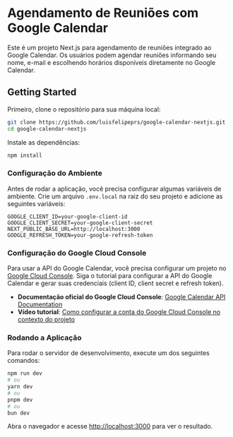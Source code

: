 # Agendamento de Reuniões com Google Calendar

Este é um projeto Next.js para agendamento de reuniões integrado ao Google Calendar. Os usuários podem agendar reuniões informando seu nome, e-mail e escolhendo horários disponíveis diretamente no Google Calendar.

## Getting Started

Primeiro, clone o repositório para sua máquina local:

```bash
git clone https://github.com/luisfelipeprs/google-calendar-nextjs.git
cd google-calendar-nextjs
```

Instale as dependências:

```bash
npm install
```

### Configuração do Ambiente

Antes de rodar a aplicação, você precisa configurar algumas variáveis de ambiente. Crie um arquivo `.env.local` na raiz do seu projeto e adicione as seguintes variáveis:

```env
GOOGLE_CLIENT_ID=your-google-client-id
GOOGLE_CLIENT_SECRET=your-google-client-secret
NEXT_PUBLIC_BASE_URL=http://localhost:3000
GOOGLE_REFRESH_TOKEN=your-google-refresh-token
```

### Configuração do Google Cloud Console

Para usar a API do Google Calendar, você precisa configurar um projeto no [Google Cloud Console](https://console.cloud.google.com/). Siga o tutorial para configurar a API do Google Calendar e gerar suas credenciais (client ID, client secret e refresh token).

- **Documentação oficial do Google Cloud Console**: [Google Calendar API Documentation](https://developers.google.com/calendar)
- **Vídeo tutorial**: [Como configurar a conta do Google Cloud Console no contexto do projeto](https://www.youtube.com/watch?v=c2b2yUNWFzI)

### Rodando a Aplicação

Para rodar o servidor de desenvolvimento, execute um dos seguintes comandos:

```bash
npm run dev
# ou
yarn dev
# ou
pnpm dev
# ou
bun dev
```

Abra o navegador e acesse [http://localhost:3000](http://localhost:3000) para ver o resultado.
